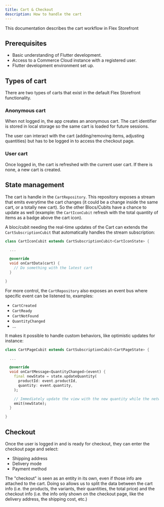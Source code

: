 ```yaml
---
title: Cart & Checkout
description: How to handle the cart
---
```


This documentation describes the cart workflow in Flex Storefront

## Prerequisites
- Basic understanding of Flutter development.
- Access to a Commerce Cloud instance with a registered user.
- Flutter development environment set up.

## Types of cart

There are two types of carts that exist in the default Flex Storefront functionality.

### Anonymous cart

When not logged in, the app creates an anonymous cart. The cart identifier is stored in local storage so the same cart is loaded for future sessions.

The user can interact with the cart (adding/removing items, adjusting quantities) but has to be logged in to access the checkout page.

### User cart

Once logged in, the cart is refreshed with the current user cart. If there is none, a new cart is created.

## State management

The cart is handle in the `CartRepository`. This repository exposes a stream that emits everytime the cart changes (it could be a change inside the same cart, or a totally new cart). So the other Blocs/Cubits have a chance to update as well (example: the `CartIconCubit` refresh with the total quantity of items as a badge above the cart icon).

A bloc/cubit needing the real-time updates of the Cart can extends the `CartSubscriptionCubit` that automatically handles the stream subscription:

```dart
class CartIconCubit extends CartSubscriptionCubit<CartIconState> {

  ...

  @override
  void onCartData(cart) {
    // Do something with the latest cart
  }

}
```

For more control, the `CartRepository` also exposes an event bus where specific event can be listened to, examples:

- `CartCreated`
- `CartReady`
- `CartNotFound`
- `QuantityChanged`
- ...

It makes it possible to handle custom behaviors, like optimistic updates for instance:

```dart
class CartPageCubit extends CartSubscriptionCubit<CartPageState> {

  ...

  @override
  void onCartMessage<QuantityChanged>(event) {
    final newState = state.updateQuantity(
      productId: event.productId,
      quantity: event.quantity,
    );

    // Immediately update the view with the new quantity while the network request is pending in the repository
    emit(newState);
  }

}
```

## Checkout

Once the user is logged in and is ready for checkout, they can enter the checkout page and select:
- Shipping address
- Delivery mode
- Payment method

The "checkout" is seen as an entity in its own, even if those info are attached to the cart. Doing so allows us to split the data between the cart info (i.e. the products, the variants, their quantities, the total price) and the checkout info (i.e. the info only shown on the checkout page, like the delivery address, the shipping cost, etc.)
